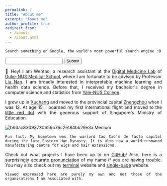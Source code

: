 ```yaml
---
permalink: /
title: "About me"
excerpt: "About me"
author_profile: true
redirect_from: 
  - /about/
  - /about.html
---
```


```Search something on Google, the world's most powerful search engine :D```

<form method="GET" action="https://www.google.com/search">
    <input name="q" type="text">
    <input type="submit">
</form>

<style>body {text-align: justify}</style>


👋 Hey! I am Wentao, a research assistant at the [Digital Medicine Lab](https://blog.nus.edu.sg/liunan/) of [Duke-NUS Medical School](https://www.duke-nus.edu.sg/), where I am fortunate to be advised by Professor [Liu Nan](https://www.duke-nus.edu.sg/directory/detail/liu-nan). I am broadly interested in interpretable machine learning and health data science. Before that, I received my bachelor's degree in computer science and statistics from [Yale-NUS College](https://www.yale-nus.edu.sg/).

I grew up in [Xuchang](https://en.wikipedia.org/wiki/Xuchang) and moved to the provincial capital [Zhengzhou](https://en.wikipedia.org/wiki/Zhengzhou) when I was 12. At age 15, I boarded my first international flight and moved to the [little red dot](https://en.wikipedia.org/wiki/Little_red_dot) with the generous support of Singapore's Ministry of Education. 

![b63ac83093730659b76c2e184bb29e3a Medium](https://github.com/user-attachments/assets/1277eaa0-9a68-4dec-b047-de3bf7f4d37b)

```Fun fact: My hometown was the warlord Cao Cao's de facto capital during the late Eastern Han Dynasty. It is also now a world-renowned manufacturing centre for wigs and hair extensions.```

Check out what projects I have been up to on [GitHub](https://github.com/taoo0316)! Also, here is a surprisingly accurate [pronunciation](https://www.howtopronounce.com/wentao) of my name if you are having trouble. You may also check out my [terminal](https://live-term-taoo0316.vercel.app/) website and [single-page](https://zola-hallo-taoo0316.vercel.app/) website.

<script type="text/javascript" id="clustrmaps" src="//clustrmaps.com/map_v2.js?d=BFXFcN61Uys-0YXGJKGl8547HbTR1J4FroLBH-q6mso&cl=ffffff&w=a"></script>

```Viewed expressed here are purely my own and not those of the organisations I am associated with.```

